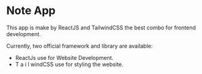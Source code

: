 # Note App

This app is make by ReactJS and TailwindCSS the best combo for frontend development.

Currently, two official framework and library are available:

- ReactJs use for Website Development.
- T a i l windCSS use for styling the website.
